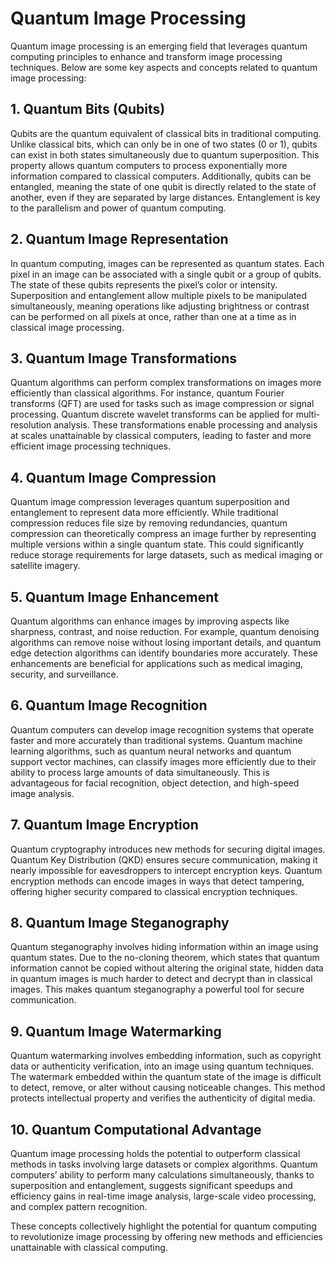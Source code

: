 # Quantum Image Processing

Quantum image processing is an emerging field that leverages quantum computing principles to enhance and transform image processing techniques. Below are some key aspects and concepts related to quantum image processing:

## 1. Quantum Bits (Qubits)

Qubits are the quantum equivalent of classical bits in traditional computing. Unlike classical bits, which can only be in one of two states (0 or 1), qubits can exist in both states simultaneously due to quantum superposition. This property allows quantum computers to process exponentially more information compared to classical computers. Additionally, qubits can be entangled, meaning the state of one qubit is directly related to the state of another, even if they are separated by large distances. Entanglement is key to the parallelism and power of quantum computing.

## 2. Quantum Image Representation

In quantum computing, images can be represented as quantum states. Each pixel in an image can be associated with a single qubit or a group of qubits. The state of these qubits represents the pixel’s color or intensity. Superposition and entanglement allow multiple pixels to be manipulated simultaneously, meaning operations like adjusting brightness or contrast can be performed on all pixels at once, rather than one at a time as in classical image processing.

## 3. Quantum Image Transformations

Quantum algorithms can perform complex transformations on images more efficiently than classical algorithms. For instance, quantum Fourier transforms (QFT) are used for tasks such as image compression or signal processing. Quantum discrete wavelet transforms can be applied for multi-resolution analysis. These transformations enable processing and analysis at scales unattainable by classical computers, leading to faster and more efficient image processing techniques.

## 4. Quantum Image Compression

Quantum image compression leverages quantum superposition and entanglement to represent data more efficiently. While traditional compression reduces file size by removing redundancies, quantum compression can theoretically compress an image further by representing multiple versions within a single quantum state. This could significantly reduce storage requirements for large datasets, such as medical imaging or satellite imagery.

## 5. Quantum Image Enhancement

Quantum algorithms can enhance images by improving aspects like sharpness, contrast, and noise reduction. For example, quantum denoising algorithms can remove noise without losing important details, and quantum edge detection algorithms can identify boundaries more accurately. These enhancements are beneficial for applications such as medical imaging, security, and surveillance.

## 6. Quantum Image Recognition

Quantum computers can develop image recognition systems that operate faster and more accurately than traditional systems. Quantum machine learning algorithms, such as quantum neural networks and quantum support vector machines, can classify images more efficiently due to their ability to process large amounts of data simultaneously. This is advantageous for facial recognition, object detection, and high-speed image analysis.

## 7. Quantum Image Encryption

Quantum cryptography introduces new methods for securing digital images. Quantum Key Distribution (QKD) ensures secure communication, making it nearly impossible for eavesdroppers to intercept encryption keys. Quantum encryption methods can encode images in ways that detect tampering, offering higher security compared to classical encryption techniques.

## 8. Quantum Image Steganography

Quantum steganography involves hiding information within an image using quantum states. Due to the no-cloning theorem, which states that quantum information cannot be copied without altering the original state, hidden data in quantum images is much harder to detect and decrypt than in classical images. This makes quantum steganography a powerful tool for secure communication.

## 9. Quantum Image Watermarking

Quantum watermarking involves embedding information, such as copyright data or authenticity verification, into an image using quantum techniques. The watermark embedded within the quantum state of the image is difficult to detect, remove, or alter without causing noticeable changes. This method protects intellectual property and verifies the authenticity of digital media.

## 10. Quantum Computational Advantage

Quantum image processing holds the potential to outperform classical methods in tasks involving large datasets or complex algorithms. Quantum computers’ ability to perform many calculations simultaneously, thanks to superposition and entanglement, suggests significant speedups and efficiency gains in real-time image analysis, large-scale video processing, and complex pattern recognition.

These concepts collectively highlight the potential for quantum computing to revolutionize image processing by offering new methods and efficiencies unattainable with classical computing.

